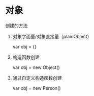 # 对象

创建的方法

1. 对象字面量/对象直接量（plainObject）

   var obj = {}

2. 构造函数创建

   var obj = new Object()
   
3. 通过自定义构造函数创建

	var obj = new Person()







































